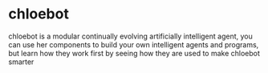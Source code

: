 # chloebot
chloebot is a modular continually evolving artificially intelligent agent, you can use her components to build your own intelligent agents and programs, but learn how they work first by seeing how they are used to make chloebot smarter
